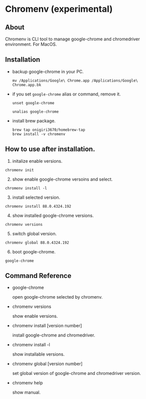 # Chromenv (experimental)
## About

Chromenv is CLI tool to manage google-chrome and chromedriver environment.
For MacOS.

## Installation

- backup google-chrome in your PC.

  ```
  mv /Applications/Google\ Chrome.app /Applications/Google\ Chrome.app.bk
  ```


- if you set `google-chrome` alias or command, remove it.

  ```
  unset google-chrome
  ```

  ```
  unalias google-chrome
  ```

- install brew package.

  ```
  brew tap onigiri3670/homebrew-tap
  brew install -v chromenv
  ```
  
## How to use after installation.

1. initalize enable versions.

  ```
  chromenv init
  ```
  
2. show enable google-chrome versoins and select.

  ```
  chromenv install -l
  ```
  
3. install selected version.

  ```
  chromenv install 88.0.4324.192
  ```
  
4. show installed google-chrome versions.

  ```
  chromenv versions
  ```
  
5. switch global version.

  ```
  chromenv global 88.0.4324.192
  ```
  
6. boot google-chrome.

  ```
  google-chrome
  ```

## Command Reference
- google-chrome

  open google-chrome selected by chromenv.

- chromenv versions

  show enable versions.

- chromenv install [version number]

  install google-chrome and chromedriver.

- chromenv install -l

  show installable versions.

- chromenv global [version number]

  set global version of google-chrome and chromedriver version.

- chromenv help

   show manual.
